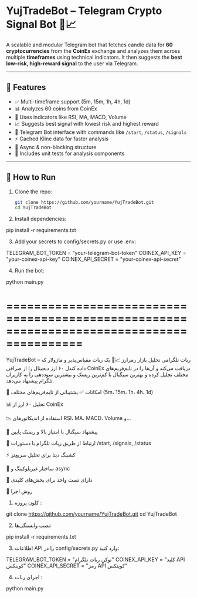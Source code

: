 # YujTradeBot – Telegram Crypto Signal Bot 🤖📈

A scalable and modular Telegram bot that fetches candle data for **60 cryptocurrencies** from the **CoinEx** exchange and analyzes them across multiple **timeframes** using technical indicators. It then suggests the **best low-risk, high-reward signal** to the user via Telegram.

---

## 🔧 Features
- ✅ Multi-timeframe support (5m, 15m, 1h, 4h, 1d)
- 📊 Analyzes 60 coins from CoinEx
- 🧠 Uses indicators like RSI, MA, MACD, Volume
- 📈 Suggests best signal with lowest risk and highest reward
- 💬 Telegram Bot interface with commands like `/start`, `/status`, `/signals`
- ⚡ Cached Kline data for faster analysis
- 🔁 Async & non-blocking structure
- 🧪 Includes unit tests for analysis components

---

## 🚀 How to Run

1. Clone the repo:
   ```bash
   git clone https://github.com/yourname/YujTradeBot.git
   cd YujTradeBot

2. Install dependencies:

pip install -r requirements.txt

3. Add your secrets to config/secrets.py or use .env:

TELEGRAM_BOT_TOKEN = "your-telegram-bot-token"
COINEX_API_KEY = "your-coinex-api-key"
COINEX_API_SECRET = "your-coinex-api-secret"

4. Run the bot:

python main.py

=========================================================================================
=========================================================================================

YujTradeBot – ربات تلگرامی تحلیل بازار رمزارز 📈🤖
یک ربات مقیاس‌پذیر و ماژولار که داده کندل ۶۰ ارز دیجیتال را از صرافی CoinEx دریافت می‌کند و آن‌ها را در تایم‌فریم‌های مختلف تحلیل کرده و بهترین سیگنال با کم‌ترین ریسک و بیشترین سوددهی را به کاربران تلگرام پیشنهاد می‌دهد.

🔧 امکانات
✅ پشتیبانی از تایم‌فریم‌های مختلف (5m، 15m، 1h، 4h، 1d)

📊 تحلیل ۶۰ ارز از CoinEx

📉 استفاده از اندیکاتورهای RSI، MA، MACD، Volume و...

🧠 پیشنهاد سیگنال با امتیاز بالا و ریسک پایین

💬 ارتباط از طریق ربات تلگرام با دستورات /start, /signals, /status

⚡ کشینگ دیتا برای تحلیل سریع‌تر

🔁 ساختار غیربلوکینگ و async

🧪 دارای تست واحد برای بخش‌های کلیدی



🚀 روش اجرا

1. کلون پروژه :

git clone https://github.com/yourname/YujTradeBot.git
cd YujTradeBot

2. نصب وابستگی‌ها:

pip install -r requirements.txt

3. اطلاعات API را در config/secrets.py وارد کنید:

TELEGRAM_BOT_TOKEN = "توکن ربات تلگرام"
COINEX_API_KEY = "کلید API کوینکس"
COINEX_API_SECRET = "رمز API کوینکس"

4. اجرای ربات :

python main.py


